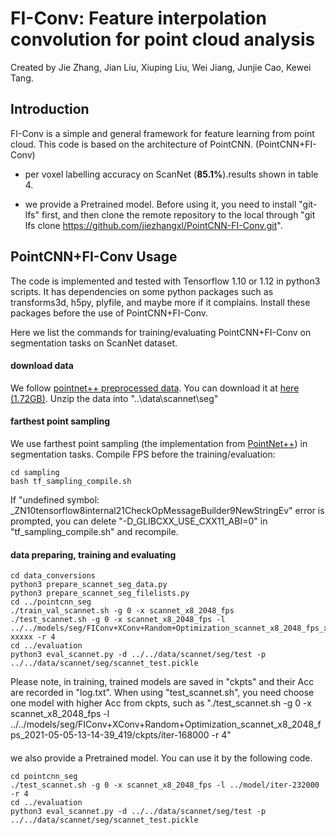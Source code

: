 # FI-Conv: Feature interpolation convolution for point cloud analysis

Created by Jie Zhang, Jian Liu, Xiuping Liu, Wei Jiang, Junjie Cao, Kewei Tang.

## Introduction

FI-Conv is a simple and general framework for feature learning from point cloud. 
This code is based on the architecture of PointCNN. (PointCNN+FI-Conv)

* per voxel labelling accuracy on ScanNet (**85.1%**).results shown in table 4.

* we provide a Pretrained model. Before using it, you need to install "git-lfs" first, and then clone the remote repository to the local through "git lfs clone https://github.com/jiezhangxl/PointCNN-FI-Conv.git".

## PointCNN+FI-Conv Usage

The code is implemented and tested with Tensorflow 1.10 or 1.12 in python3 scripts. 
It has dependencies on some python packages such as transforms3d, h5py, plyfile, and maybe more if it complains. Install these packages before the use of PointCNN+FI-Conv.

Here we list the commands for training/evaluating PointCNN+FI-Conv on segmentation tasks on ScanNet dataset.

  #### download data
  We follow [pointnet++ preprocessed data](https://github.com/charlesq34/pointnet2/tree/master/scannet). 
  You can download it at [here (1.72GB)](https://shapenet.cs.stanford.edu/media/scannet_data_pointnet2.zip).
  Unzip the data into "..\data\scannet\seg"
  
  #### farthest point sampling 
  We use farthest point sampling (the implementation from <a href="https://github.com/charlesq34/pointnet2" target="_blank">PointNet++</a>) in segmentation tasks. Compile FPS before the training/evaluation:
  ```
  cd sampling
  bash tf_sampling_compile.sh
  ```
  If "undefined symbol: _ZN10tensorflow8internal21CheckOpMessageBuilder9NewStringEv" error is prompted, you can delete "-D_GLIBCXX_USE_CXX11_ABI=0" in "tf_sampling_compile.sh" and recompile.
  ####  data preparing, training and evaluating
  ```
  cd data_conversions
  python3 prepare_scannet_seg_data.py
  python3 prepare_scannet_seg_filelists.py
  cd ../pointcnn_seg
  ./train_val_scannet.sh -g 0 -x scannet_x8_2048_fps
  ./test_scannet.sh -g 0 -x scannet_x8_2048_fps -l ../../models/seg/FIConv+XConv+Random+Optimization_scannet_x8_2048_fps_xxxx/ckpts/iter-xxxxx -r 4
  cd ../evaluation
  python3 eval_scannet.py -d ../../data/scannet/seg/test -p ../../data/scannet/seg/scannet_test.pickle
  ```
  Please note, in training, trained models are saved in "ckpts" and their Acc are recorded in "log.txt". When using "test_scannet.sh", you need choose one model with higher Acc from ckpts, such as "./test_scannet.sh -g 0 -x scannet_x8_2048_fps -l ../../models/seg/FIConv+XConv+Random+Optimization_scannet_x8_2048_fps_2021-05-05-13-14-39_419/ckpts/iter-168000 -r 4"
  ####
  we also provide a Pretrained model. You can use it by the following code.
  ```
  cd pointcnn_seg
  ./test_scannet.sh -g 0 -x scannet_x8_2048_fps -l ../model/iter-232000 -r 4
  cd ../evaluation
  python3 eval_scannet.py -d ../../data/scannet/seg/test -p ../../data/scannet/seg/scannet_test.pickle
  ```
